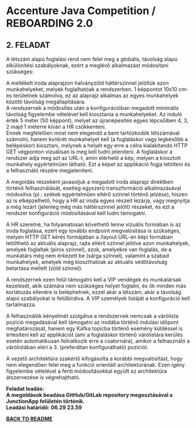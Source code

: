 # Accenture Java Competition / REBOARDING 2.0
## 2. FELADAT

A létszám alapú foglalási rend nem felel meg a globális, távolság alapú elkülönítési szabályoknak, ezért a
meglévő alkalmazást módosítani szükséges:

A mellékelt iroda alaprajzon halványzöld háttérszínnel jelöltük azon munkahelyeket, melyek foglalhatóak a
rendszerben. 1 képpontot 10x10 cm-es területnek számolva, ez az alaprajz alkalmas az egyes
munkahelyek közötti távolság megállapítására.<br>
A rendszernek a módosítás után a konfigurációban megadott minimális távolság figyelembe vételével kell
kiosztania a munkahelyeket. Az induló érték 5 méter (50 képpont), melyet az újranépesítés egyes
lépcsőiben 4, 3, 2 majd 1 méterre kíván a HR csökkenteni.<br>
Ennek megfelelően most nem elegendő a bent tartózkodók létszámával számolni, hanem konkrét
munkahelyet kell (a foglaláskor vagy legkésőbb a belépéskor) kiosztani, melynek a helyét egy erre a célra
kialakítandó HTTP GET végponton vizuálisan is meg kell tudni jeleníteni. A foglaláskor a rendszer adja
meg azt az URL-t, amin elérhető a kép, melyen a kiosztott munkahely egyértelműen látható. Ezt a képet
az applikáció fogja letölteni és a felhasználó részére megjeleníteni.

A megoldás részeként javasoljuk a megadott iroda alaprajz direktben történő felhasználását, esetleg
egyszerű transzformáció alkalmazásával módosítva (pl.: székek egyértelműen eltérő színnel történő
jelzése), hiszen az is elképzelhető, hogy a HR az iroda egyes részeit lezárja, vagy megnyitja a még lezárt
(jelenleg még más háttérszínnel jelölt) részeket, és ezt a rendszer konfiguráció módosításával kell tudni
támogatni.

A HR szeretné, ha folyamatosan követhető lenne vizuális formában is az iroda foglalása, ezért egy további
endpoint megvalósítása is szükséges, melyen HTTP GET kérés formájában a /layout URL-en képi
formában letölthető az aktuális alaprajz, rajta eltérő színnel jelölve azon munkahelyek, amelyek foglaltak
(piros színnel), azok, amelyekre van foglalás, de a munkatárs még nem érkezett be (sárga színnel),
valamint a szabad munkahelyek, amelyek még kioszthatóak az aktuális védőtávolság betartása mellett
(zöld színnel).

A rendszernek ezen felül támogatni kell a VIP vendégek és munkatársak kezelését, akik számára nem
szükséges helyet foglalni, és ők minden más korlátozás ellenére is beléphetnek, ezzel akár a létszám, akár
a távolság alapú szabályokat is felülbírálva. A VIP személyek listáját a konfiguráció kell tartalmazza.

A felhasználók kényelmét szolgálva a rendszernek nemcsak a várólista pozíció megadásával kell
támogatni az irodába történő indulási időpont meghatározását, hanem egy Kafka topicba történő esemény
küldéssel is értesíteni kell az applikációt (ami a foglaláskor történő várólistára kerülés esetén automatikusan
feliratkozik erre a csatornára), amikor a felhasználó a várólistában eléri a 3. (preferáltan konfigurálható)
pozíciót.

A vezető architektúra szakértő kifogásolta a korábbi megvalósítást, hogy nem elegendően felel meg a
funkció orientált architektúrának. Ezen igény figyelembe vételével a fenti módosításokkal együtt az
architektúra átszervezése is végrehajtható.

**Feladat leadás:**<br>
**A megoldások beadása GitHub/GitLab repository megosztásával a JunctionApp felületén történik.**<br>
**Leadási határidő: 06.29 23.59**

**[BACK TO README](README.md)**<br>
